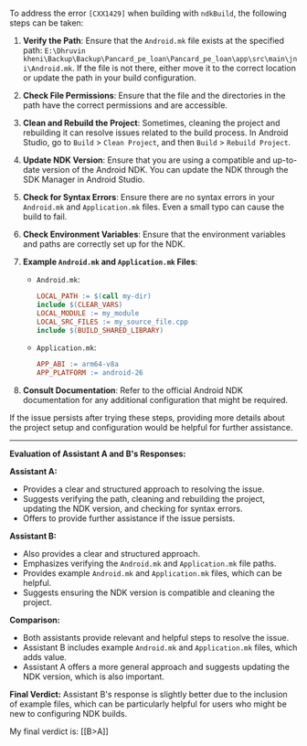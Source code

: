 
To address the error `[CXX1429]` when building with `ndkBuild`, the following steps can be taken:

1. **Verify the Path**: Ensure that the `Android.mk` file exists at the specified path: `E:\Dhruvin kheni\Backup\Backup\Pancard_pe_loan\Pancard_pe_loan\app\src\main\jni\Android.mk`. If the file is not there, either move it to the correct location or update the path in your build configuration.

2. **Check File Permissions**: Ensure that the file and the directories in the path have the correct permissions and are accessible.

3. **Clean and Rebuild the Project**: Sometimes, cleaning the project and rebuilding it can resolve issues related to the build process. In Android Studio, go to `Build` > `Clean Project`, and then `Build` > `Rebuild Project`.

4. **Update NDK Version**: Ensure that you are using a compatible and up-to-date version of the Android NDK. You can update the NDK through the SDK Manager in Android Studio.

5. **Check for Syntax Errors**: Ensure there are no syntax errors in your `Android.mk` and `Application.mk` files. Even a small typo can cause the build to fail.

6. **Check Environment Variables**: Ensure that the environment variables and paths are correctly set up for the NDK.

7. **Example `Android.mk` and `Application.mk` Files**:
   - `Android.mk`:
     ```makefile
     LOCAL_PATH := $(call my-dir)
     include $(CLEAR_VARS)
     LOCAL_MODULE := my_module
     LOCAL_SRC_FILES := my_source_file.cpp
     include $(BUILD_SHARED_LIBRARY)
     ```
   - `Application.mk`:
     ```makefile
     APP_ABI := arm64-v8a
     APP_PLATFORM := android-26
     ```

8. **Consult Documentation**: Refer to the official Android NDK documentation for any additional configuration that might be required.

If the issue persists after trying these steps, providing more details about the project setup and configuration would be helpful for further assistance.

---

**Evaluation of Assistant A and B's Responses:**

**Assistant A:**
- Provides a clear and structured approach to resolving the issue.
- Suggests verifying the path, cleaning and rebuilding the project, updating the NDK version, and checking for syntax errors.
- Offers to provide further assistance if the issue persists.

**Assistant B:**
- Also provides a clear and structured approach.
- Emphasizes verifying the `Android.mk` and `Application.mk` file paths.
- Provides example `Android.mk` and `Application.mk` files, which can be helpful.
- Suggests ensuring the NDK version is compatible and cleaning the project.

**Comparison:**
- Both assistants provide relevant and helpful steps to resolve the issue.
- Assistant B includes example `Android.mk` and `Application.mk` files, which adds value.
- Assistant A offers a more general approach and suggests updating the NDK version, which is also important.

**Final Verdict:**
Assistant B's response is slightly better due to the inclusion of example files, which can be particularly helpful for users who might be new to configuring NDK builds.

My final verdict is: [[B>A]]